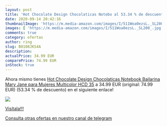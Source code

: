 ```yaml
---
layout: post
title: 'Hot Chocolate Design Chocolaticas Notebo al 53.34 % de descuento'
date: 2020-09-14 20:42:16
thumbnailImage: 'https://m.media-amazon.com/images/I/511Woa0ezsL._SL200_.jpg'
images: [ 'https://m.media-amazon.com/images/I/511Woa0ezsL._SL200_.jpg' ]
comments: true
category: ofertas
author: ring
slug: B0108JKS4A
description:
actualPrice: 34.99 EUR
comparePrice: 74.99 EUR
inStock: true
---
```


Ahora mismo tienes [Hot Chocolate Design Chocolaticas Notebook Bailarina Mary Jane para Mujeres Multicolor HCD 35](https://www.amazon.com/dp/B0108JKS4A/?tag=redken08-20) a 34.99 EUR (original: 74.99 EUR) (53.34 %  de descuento) en el siguiente enlace!

[![](https://m.media-amazon.com/images/I/511Woa0ezsL._SL200_.jpg)](https://www.amazon.com/dp/B0108JKS4A/?tag=redken08-20)

[Visítala!!!](https://www.amazon.com/dp/B0108JKS4A/?tag=redken08-20)

[Consulta otras ofertas en nuestro canal de telegram](https://t.me/s/ofertas25)

